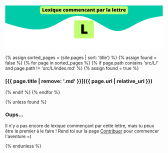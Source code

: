 ![L](../../assets/letters/L.png)

{% assign sorted_pages = (site.pages | sort: 'title') %}
{% assign found = false %}
{% for page in sorted_pages %}
{% if page.path contains 'src/L/' and page.path != 'src/L/index.md' %}
{% assign found = true %}
### [{{ page.title | remove: '.md' }}]({{ page.url | relative_url }})
{% endif %}
{% endfor %}

{% unless found %}
### Oups...

Il n'y a pas encore de lexique commençant par cette lettre, mais tu peux être le premier à le faire !
Rend toi sur la page [Contribuer](https://github.com/CryptoLexique/CryptoLexique/blob/main/.github/CONTRIBUTING.md) pour commencer l'aventure =)

{% endunless %}